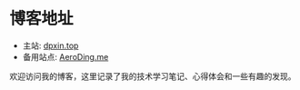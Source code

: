# 博客地址

- 主站: [dpxin.top](https://dpxin.top)
- 备用站点: [AeroDing.me](https://aeroding.github.io/AeroDing.me/)

欢迎访问我的博客，这里记录了我的技术学习笔记、心得体会和一些有趣的发现。
